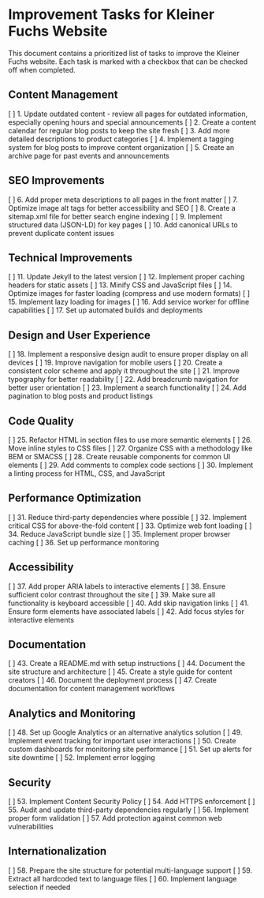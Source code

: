 # Improvement Tasks for Kleiner Fuchs Website

This document contains a prioritized list of tasks to improve the Kleiner Fuchs website. Each task is marked with a checkbox that can be checked off when completed.

## Content Management

[ ] 1. Update outdated content - review all pages for outdated information, especially opening hours and special announcements
[ ] 2. Create a content calendar for regular blog posts to keep the site fresh
[ ] 3. Add more detailed descriptions to product categories
[ ] 4. Implement a tagging system for blog posts to improve content organization
[ ] 5. Create an archive page for past events and announcements

## SEO Improvements

[ ] 6. Add proper meta descriptions to all pages in the front matter
[ ] 7. Optimize image alt tags for better accessibility and SEO
[ ] 8. Create a sitemap.xml file for better search engine indexing
[ ] 9. Implement structured data (JSON-LD) for key pages
[ ] 10. Add canonical URLs to prevent duplicate content issues

## Technical Improvements

[ ] 11. Update Jekyll to the latest version
[ ] 12. Implement proper caching headers for static assets
[ ] 13. Minify CSS and JavaScript files
[ ] 14. Optimize images for faster loading (compress and use modern formats)
[ ] 15. Implement lazy loading for images
[ ] 16. Add service worker for offline capabilities
[ ] 17. Set up automated builds and deployments

## Design and User Experience

[ ] 18. Implement a responsive design audit to ensure proper display on all devices
[ ] 19. Improve navigation for mobile users
[ ] 20. Create a consistent color scheme and apply it throughout the site
[ ] 21. Improve typography for better readability
[ ] 22. Add breadcrumb navigation for better user orientation
[ ] 23. Implement a search functionality
[ ] 24. Add pagination to blog posts and product listings

## Code Quality

[ ] 25. Refactor HTML in section files to use more semantic elements
[ ] 26. Move inline styles to CSS files
[ ] 27. Organize CSS with a methodology like BEM or SMACSS
[ ] 28. Create reusable components for common UI elements
[ ] 29. Add comments to complex code sections
[ ] 30. Implement a linting process for HTML, CSS, and JavaScript

## Performance Optimization

[ ] 31. Reduce third-party dependencies where possible
[ ] 32. Implement critical CSS for above-the-fold content
[ ] 33. Optimize web font loading
[ ] 34. Reduce JavaScript bundle size
[ ] 35. Implement proper browser caching
[ ] 36. Set up performance monitoring

## Accessibility

[ ] 37. Add proper ARIA labels to interactive elements
[ ] 38. Ensure sufficient color contrast throughout the site
[ ] 39. Make sure all functionality is keyboard accessible
[ ] 40. Add skip navigation links
[ ] 41. Ensure form elements have associated labels
[ ] 42. Add focus styles for interactive elements

## Documentation

[ ] 43. Create a README.md with setup instructions
[ ] 44. Document the site structure and architecture
[ ] 45. Create a style guide for content creators
[ ] 46. Document the deployment process
[ ] 47. Create documentation for content management workflows

## Analytics and Monitoring

[ ] 48. Set up Google Analytics or an alternative analytics solution
[ ] 49. Implement event tracking for important user interactions
[ ] 50. Create custom dashboards for monitoring site performance
[ ] 51. Set up alerts for site downtime
[ ] 52. Implement error logging

## Security

[ ] 53. Implement Content Security Policy
[ ] 54. Add HTTPS enforcement
[ ] 55. Audit and update third-party dependencies regularly
[ ] 56. Implement proper form validation
[ ] 57. Add protection against common web vulnerabilities

## Internationalization

[ ] 58. Prepare the site structure for potential multi-language support
[ ] 59. Extract all hardcoded text to language files
[ ] 60. Implement language selection if needed